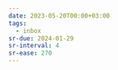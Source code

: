 ```yaml
---
date: 2023-05-20T00:00+03:00
tags:
  - inbox
sr-due: 2024-01-29
sr-interval: 4
sr-ease: 270
---
```

